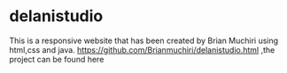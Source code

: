 # delanistudio
This is a responsive website that has been created by Brian Muchiri using html,css and java.
https://github.com/Brianmuchiri/delanistudio.html  ,the project can be found here
